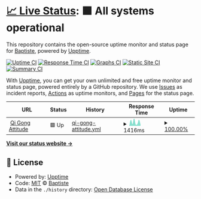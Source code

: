 # [📈 Live Status](https://BapRx.github.io/upptime): <!--live status--> **🟩 All systems operational**

This repository contains the open-source uptime monitor and status page for [Baptiste](https://BapRx.github.io/upptime), powered by [Upptime](https://github.com/upptime/upptime).

[![Uptime CI](https://github.com/BapRx/upptime/workflows/Uptime%20CI/badge.svg)](https://github.com/BapRx/upptime/actions?query=workflow%3A%22Uptime+CI%22)
[![Response Time CI](https://github.com/BapRx/upptime/workflows/Response%20Time%20CI/badge.svg)](https://github.com/BapRx/upptime/actions?query=workflow%3A%22Response+Time+CI%22)
[![Graphs CI](https://github.com/BapRx/upptime/workflows/Graphs%20CI/badge.svg)](https://github.com/BapRx/upptime/actions?query=workflow%3A%22Graphs+CI%22)
[![Static Site CI](https://github.com/BapRx/upptime/workflows/Static%20Site%20CI/badge.svg)](https://github.com/BapRx/upptime/actions?query=workflow%3A%22Static+Site+CI%22)
[![Summary CI](https://github.com/BapRx/upptime/workflows/Summary%20CI/badge.svg)](https://github.com/BapRx/upptime/actions?query=workflow%3A%22Summary+CI%22)

With [Upptime](https://upptime.js.org), you can get your own unlimited and free uptime monitor and status page, powered entirely by a GitHub repository. We use [Issues](https://github.com/BapRx/upptime/issues) as incident reports, [Actions](https://github.com/BapRx/upptime/actions) as uptime monitors, and [Pages](https://BapRx.github.io/upptime) for the status page.

<!--start: status pages-->
<!-- This summary is generated by Upptime (https://github.com/upptime/upptime) -->
<!-- Do not edit this manually, your changes will be overwritten -->
<!-- prettier-ignore -->
| URL | Status | History | Response Time | Uptime |
| --- | ------ | ------- | ------------- | ------ |
| <img alt="" src="https://favicons.githubusercontent.com/www.qigong-tuina-sallanches.fr" height="13"> [Qi Gong Attitude](https://www.qigong-tuina-sallanches.fr) | 🟩 Up | [qi-gong-attitude.yml](https://github.com/BapRx/upptime/commits/HEAD/history/qi-gong-attitude.yml) | <details><summary><img alt="Response time graph" src="./graphs/qi-gong-attitude/response-time-week.png" height="20"> 1416ms</summary><br><a href="https://BapRx.github.io/upptime/history/qi-gong-attitude"><img alt="Response time 934" src="https://img.shields.io/endpoint?url=https%3A%2F%2Fraw.githubusercontent.com%2FBapRx%2Fupptime%2FHEAD%2Fapi%2Fqi-gong-attitude%2Fresponse-time.json"></a><br><a href="https://BapRx.github.io/upptime/history/qi-gong-attitude"><img alt="24-hour response time 473" src="https://img.shields.io/endpoint?url=https%3A%2F%2Fraw.githubusercontent.com%2FBapRx%2Fupptime%2FHEAD%2Fapi%2Fqi-gong-attitude%2Fresponse-time-day.json"></a><br><a href="https://BapRx.github.io/upptime/history/qi-gong-attitude"><img alt="7-day response time 1416" src="https://img.shields.io/endpoint?url=https%3A%2F%2Fraw.githubusercontent.com%2FBapRx%2Fupptime%2FHEAD%2Fapi%2Fqi-gong-attitude%2Fresponse-time-week.json"></a><br><a href="https://BapRx.github.io/upptime/history/qi-gong-attitude"><img alt="30-day response time 1517" src="https://img.shields.io/endpoint?url=https%3A%2F%2Fraw.githubusercontent.com%2FBapRx%2Fupptime%2FHEAD%2Fapi%2Fqi-gong-attitude%2Fresponse-time-month.json"></a><br><a href="https://BapRx.github.io/upptime/history/qi-gong-attitude"><img alt="1-year response time 934" src="https://img.shields.io/endpoint?url=https%3A%2F%2Fraw.githubusercontent.com%2FBapRx%2Fupptime%2FHEAD%2Fapi%2Fqi-gong-attitude%2Fresponse-time-year.json"></a></details> | <details><summary><a href="https://BapRx.github.io/upptime/history/qi-gong-attitude">100.00%</a></summary><a href="https://BapRx.github.io/upptime/history/qi-gong-attitude"><img alt="All-time uptime 100.00%" src="https://img.shields.io/endpoint?url=https%3A%2F%2Fraw.githubusercontent.com%2FBapRx%2Fupptime%2FHEAD%2Fapi%2Fqi-gong-attitude%2Fuptime.json"></a><br><a href="https://BapRx.github.io/upptime/history/qi-gong-attitude"><img alt="24-hour uptime 100.00%" src="https://img.shields.io/endpoint?url=https%3A%2F%2Fraw.githubusercontent.com%2FBapRx%2Fupptime%2FHEAD%2Fapi%2Fqi-gong-attitude%2Fuptime-day.json"></a><br><a href="https://BapRx.github.io/upptime/history/qi-gong-attitude"><img alt="7-day uptime 100.00%" src="https://img.shields.io/endpoint?url=https%3A%2F%2Fraw.githubusercontent.com%2FBapRx%2Fupptime%2FHEAD%2Fapi%2Fqi-gong-attitude%2Fuptime-week.json"></a><br><a href="https://BapRx.github.io/upptime/history/qi-gong-attitude"><img alt="30-day uptime 100.00%" src="https://img.shields.io/endpoint?url=https%3A%2F%2Fraw.githubusercontent.com%2FBapRx%2Fupptime%2FHEAD%2Fapi%2Fqi-gong-attitude%2Fuptime-month.json"></a><br><a href="https://BapRx.github.io/upptime/history/qi-gong-attitude"><img alt="1-year uptime 100.00%" src="https://img.shields.io/endpoint?url=https%3A%2F%2Fraw.githubusercontent.com%2FBapRx%2Fupptime%2FHEAD%2Fapi%2Fqi-gong-attitude%2Fuptime-year.json"></a></details>

<!--end: status pages-->

[**Visit our status website →**](https://BapRx.github.io/upptime)

## 📄 License

- Powered by: [Upptime](https://github.com/upptime/upptime)
- Code: [MIT](./LICENSE) © [Baptiste](https://BapRx.github.io/upptime)
- Data in the `./history` directory: [Open Database License](https://opendatacommons.org/licenses/odbl/1-0/)
